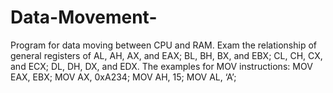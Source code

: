 # Data-Movement-
Program for data
moving between CPU and RAM. Exam the relationship of general registers of AL, AH, AX, and
EAX; BL, BH, BX, and EBX; CL, CH, CX, and ECX; DL, DH, DX, and EDX. The examples
for MOV instructions: MOV EAX, EBX; MOV AX, 0xA234; MOV AH, 15; MOV AL, ‘A’;
